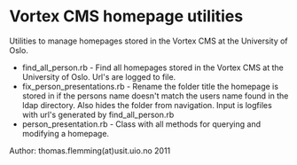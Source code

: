 Vortex CMS homepage utilities
=============================

Utilities to manage homepages stored in the Vortex CMS at the University of Oslo.

- find_all_person.rb - Find all homepages stored in the Vortex CMS at the University of Oslo. Url's are logged to file.
- fix_person_presentations.rb - Rename the folder title the homepage is stored in if the persons name doesn't match the users name found in the ldap directory. Also hides the folder from navigation. Input is logfiles with url's generated by find_all_person.rb
- person_presentation.rb - Class with all methods for querying and modifying a homepage.

Author: thomas.flemming(at)usit.uio.no 2011
